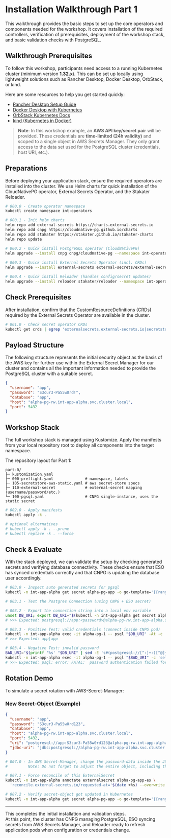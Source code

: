 # Installation Walkthrough Part 1

This walkthrough provides the basic steps to set up the core operators and components needed for the workshop.
It covers installation of the required controllers, verification of prerequisites, deployment of the workshop stack,
and basic validation checks with PostgreSQL.

## Walkthrough Prerequisites

To follow this workshop, participants need access to a running Kubernetes cluster (minimum version **1.32.x**).
This can be set up locally using lightweight solutions such as Rancher Desktop, Docker Desktop, OrbStack, or kind.

Here are some resources to help you get started quickly:
- [Rancher Desktop Setup Guide](https://docs.rancherdesktop.io/getting-started/installation/)
- [Docker Desktop with Kubernetes](https://docs.docker.com/desktop/kubernetes/)
- [OrbStack Kubernetes Docs](https://orbstack.dev/docs/kubernetes)
- [kind (Kubernetes in Docker)](https://kind.sigs.k8s.io/docs/user/quick-start/)

> **Note**: In this workshop example, an **AWS API key/secret pair** will be provided.
> These credentials are **time-limited (24h validity)** and scoped to a single object in AWS Secrets Manager.
> They only grant access to the data set used for the PostgreSQL cluster (credentials, host URI, etc.).

## Preparations

Before deploying your application stack, ensure the required operators are installed into the cluster.
We use Helm charts for quick installation of the CloudNativePG operator, External Secrets Operator,
and the Stakater Reloader.

```bash
# 000.0 - Create operator namespace
kubectl create namespace int-operators

# 000.1 - Init helm charts
helm repo add external-secrets https://charts.external-secrets.io
helm repo add cnpg https://cloudnative-pg.github.io/charts
helm repo add stakater https://stakater.github.io/stakater-charts
helm repo update

# 000.2 - Quick install PostgreSQL operator (CloudNativePG)
helm upgrade --install cnpg cnpg/cloudnative-pg --namespace int-operators
  
# 000.3 - Quick install External Secrets Operator (incl. CRDs)
helm upgrade --install external-secrets external-secrets/external-secrets --namespace int-operators --set installCRDs=true

# 000.4 - Quick install Reloader (handles config/secret updates)  
helm upgrade --install reloader stakater/reloader --namespace int-operators
```

## Check Prerequisites

After installation, confirm that the CustomResourceDefinitions (CRDs) required by the External Secrets Operator
are available in the cluster.

```bash
# 001.0 - Check secret operator CRDs
kubectl get crds | egrep 'externalsecrets.external-secrets.io|secretstores.external-secrets.io|clustersecretstores.external-secrets.io|pushsecrets.external-secrets.io'
```

## Payload Structure

The following structure represents the initial security object as the basis of the AWS key for further use within the External Secret Manager for our cluster and contains all the important information needed to provide the PostgreSQL cluster with a suitable secret.

```json
{
  "username": "app",
  "password": "S3cur3-Pa55w0rd!",
  "database": "app",
  "host": "alpha-pg-rw.int-app-alpha.svc.cluster.local",
  "port": 5432
}
```

## Workshop Stack

The full workshop stack is managed using Kustomize. Apply the manifests from your local repository root to deploy
all components into the target namespace.

The repository layout for Part 1:

```
part-0/
├─ kustomization.yaml
├─ 000-preflight.yaml              # namespace, labels
├─ 105-secretstore-aws-static.yaml # aws secret-store specs
├─ 110-external-secret             # external-secret mapping (username/password/etc.)
└─ 100-pgsql.yaml                  # CNPG single-instance, uses the static secret
```

```bash
# 002.0 - Apply manifests
kubectl apply -k .

# optional alternatives
# kubectl apply -k . --prune
# kubectl replace -k . --force
```

## Check & Evaluate

With the stack deployed, we can validate the setup by checking generated secrets and verifying database connectivity.
These checks ensure that ESO has synced credentials correctly and that CNPG is updating the database user accordingly.

```bash
# 003.0 - Inspect auto generated secrets for pgsql
kubectl -n int-app-alpha get secret alpha-pg-app -o go-template='{{range $k,$v := .data}}{{printf "%s: %s\n" $k ($v | base64decode)}}{{end}}'

# 003.1 - Test the Postgres Connection (using CNPG + ESO secret)

# 003.2 - Export the connection string into a local env variable
unset DB_URI; export DB_URI="$(kubectl -n int-app-alpha get secret alpha-pg-app -o jsonpath='{.data.uri}' | base64 -d)"; echo "$DB_URI" 
# >>> Expected: postgresql://app:<password>@alpha-pg-rw.int-app-alpha.svc.cluster.local:5432/app

# 003.3 - Positive Test: valid credentials (connect inside CNPG pod)
kubectl -n int-app-alpha exec -it alpha-pg-1 -- psql "$DB_URI" -At -c 'select current_user,current_database();' 
# >>> Expected: app|app

# 003.4 - Negative Test: invalid password
BAD_URI="$(printf '%s' "$DB_URI" | sed -E 's#(postgresql://[^:]+:)[^@]+#\1WRONG#')"; echo "$BAD_URI"
kubectl -n int-app-alpha exec -it alpha-pg-1 -- psql "$BAD_URI" -c 'select 1;' 
# >>> Expected: psql: error: FATAL:  password authentication failed for user "app"
```

## Rotation Demo

To simulate a secret rotation with AWS-Secret-Manager:

### New Secret-Object (Example)

```json
{
  "username": "app",
  "password": "S3cur3-Pa55w0rd123",
  "database": "app",
  "host": "alpha-pg-rw.int-app-alpha.svc.cluster.local",
  "port": 5432,
  "uri": "postgresql://app:S3cur3-Pa55w0rd123@alpha-pg-rw.int-app-alpha.svc.cluster.local:5432/app",
  "jdbc-uri": "jdbc:postgresql://alpha-pg-rw.int-app-alpha.svc.cluster.local:5432/app?user=app&password=S3cur3-Pa55w0rd123"
}
```

```bash
# 007.0 - In AWS Secret-Manager, change the password-data inside the JSON (e.g. S3cur3-Pa55w0rd! → N3w-Pw!2025), save the item.
#         Note: Do not forget to adjust the entire object, including the URI and the JDBC-URI entry!

# 007.1 - Force reconcile of this ExternalSecret
kubectl -n int-app-alpha annotate externalsecret alpha-pg-app-es \
  'reconcile.external-secrets.io/requested-at='$(date +%s) --overwrite

# 007.2 - Verify secret-object got updated in Kubernetes
kubectl -n int-app-alpha get secret alpha-pg-app -o go-template='{{range $k,$v := .data}}{{printf "%s: %s\n" $k ($v | base64decode)}}{{end}}'
```

---

This completes the initial installation and validation steps.  
At this point, the cluster has CNPG managing PostgreSQL, ESO syncing secrets from AWS Secrets Manager,
and Reloader ready to refresh application pods when configuration or credentials change.

